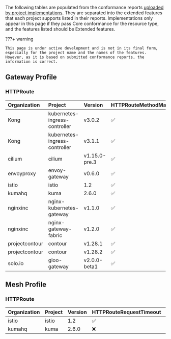 
The following tables are populated from the conformance reports [uploaded by project implementations](https://github.com/kubernetes-sigs/gateway-api/tree/main/conformance/reports). They are separated into the extended features that each project supports listed in their reports.
Implementations only appear in this page if they pass Core conformance for the resource type, and the features listed should be Extended features.



???+ warning


    This page is under active development and is not in its final form,
    especially for the project name and the names of the features.
    However, as it is based on submitted conformance reports, the information is correct.


## Gateway Profile

### HTTPRoute

| Organization   | Project                       | Version       | HTTPRouteMethodMatching   | HTTPRouteQueryParamMatching   | HTTPRouteResponseHeaderModification   | HTTPRouteBackendTimeout   | HTTPRouteHostRewrite   | HTTPRouteParentRefPort   | HTTPRoutePathRedirect   | HTTPRoutePathRewrite   | HTTPRoutePortRedirect   | HTTPRouteRequestMirror   | HTTPRouteRequestMultipleMirrors   | HTTPRouteRequestTimeout   | HTTPRouteSchemeRedirect   |
|:---------------|:------------------------------|:--------------|:--------------------------|:------------------------------|:--------------------------------------|:--------------------------|:-----------------------|:-------------------------|:------------------------|:-----------------------|:------------------------|:-------------------------|:----------------------------------|:--------------------------|:--------------------------|
| Kong           | kubernetes-ingress-controller | v3.0.2        | :white_check_mark:        | :white_check_mark:            | :white_check_mark:                    | :white_check_mark:        | :x:                    | :x:                      | :x:                     | :x:                    | :x:                     | :x:                      | :x:                               | :x:                       | :x:                       |
| Kong           | kubernetes-ingress-controller | v3.1.1        | :white_check_mark:        | :white_check_mark:            | :white_check_mark:                    | :white_check_mark:        | :x:                    | :x:                      | :x:                     | :x:                    | :x:                     | :x:                      | :x:                               | :x:                       | :x:                       |
| cilium         | cilium                        | v1.15.0-pre.3 | :white_check_mark:        | :white_check_mark:            | :white_check_mark:                    | :white_check_mark:        | :white_check_mark:     | :white_check_mark:       | :white_check_mark:      | :white_check_mark:     | :white_check_mark:      | :white_check_mark:       | :white_check_mark:                | :white_check_mark:        | :white_check_mark:        |
| envoyproxy     | envoy-gateway                 | v0.6.0        | :white_check_mark:        | :white_check_mark:            | :white_check_mark:                    | :white_check_mark:        | :white_check_mark:     | :x:                      | :white_check_mark:      | :white_check_mark:     | :white_check_mark:      | :white_check_mark:       | :white_check_mark:                | :white_check_mark:        | :white_check_mark:        |
| istio          | istio                         | 1.2           | :white_check_mark:        | :white_check_mark:            | :white_check_mark:                    | :white_check_mark:        | :white_check_mark:     | :x:                      | :white_check_mark:      | :white_check_mark:     | :white_check_mark:      | :white_check_mark:       | :white_check_mark:                | :white_check_mark:        | :white_check_mark:        |
| kumahq         | kuma                          | 2.6.0         | :white_check_mark:        | :white_check_mark:            | :white_check_mark:                    | :x:                       | :white_check_mark:     | :x:                      | :white_check_mark:      | :white_check_mark:     | :white_check_mark:      | :white_check_mark:       | :x:                               | :x:                       | :white_check_mark:        |
| nginxinc       | nginx-kubernetes-gateway      | v1.1.0        | :white_check_mark:        | :white_check_mark:            | :x:                                   | :x:                       | :white_check_mark:     | :x:                      | :x:                     | :white_check_mark:     | :white_check_mark:      | :x:                      | :x:                               | :x:                       | :white_check_mark:        |
| nginxinc       | nginx-gateway-fabric          | v1.2.0        | :white_check_mark:        | :white_check_mark:            | :x:                                   | :x:                       | :white_check_mark:     | :x:                      | :x:                     | :white_check_mark:     | :white_check_mark:      | :x:                      | :x:                               | :x:                       | :white_check_mark:        |
| projectcontour | contour                       | v1.28.1       | :white_check_mark:        | :white_check_mark:            | :white_check_mark:                    | :white_check_mark:        | :white_check_mark:     | :x:                      | :white_check_mark:      | :white_check_mark:     | :white_check_mark:      | :white_check_mark:       | :white_check_mark:                | :white_check_mark:        | :white_check_mark:        |
| projectcontour | contour                       | v1.28.2       | :white_check_mark:        | :white_check_mark:            | :white_check_mark:                    | :white_check_mark:        | :white_check_mark:     | :x:                      | :white_check_mark:      | :white_check_mark:     | :white_check_mark:      | :white_check_mark:       | :white_check_mark:                | :white_check_mark:        | :white_check_mark:        |
| solo.io        | gloo-gateway                  | v2.0.0-beta1  | :white_check_mark:        | :white_check_mark:            | :white_check_mark:                    | :x:                       | :x:                    | :x:                      | :white_check_mark:      | :x:                    | :white_check_mark:      | :x:                      | :x:                               | :x:                       | :white_check_mark:        |

## Mesh Profile

### HTTPRoute

| Organization   | Project   | Version   | HTTPRouteRequestTimeout   | HTTPRoutePathRedirect   | HTTPRouteRequestMirror   | HTTPRoutePathRewrite   | HTTPRouteMethodMatching   | HTTPRouteRequestMultipleMirrors   | HTTPRouteBackendTimeout   | HTTPRouteResponseHeaderModification   | HTTPRoutePortRedirect   | HTTPRouteSchemeRedirect   | HTTPRouteHostRewrite   | HTTPRouteQueryParamMatching   |
|:---------------|:----------|:----------|:--------------------------|:------------------------|:-------------------------|:-----------------------|:--------------------------|:----------------------------------|:--------------------------|:--------------------------------------|:------------------------|:--------------------------|:-----------------------|:------------------------------|
| istio          | istio     | 1.2       | :white_check_mark:        | :white_check_mark:      | :white_check_mark:       | :white_check_mark:     | :white_check_mark:        | :white_check_mark:                | :white_check_mark:        | :white_check_mark:                    | :white_check_mark:      | :white_check_mark:        | :white_check_mark:     | :white_check_mark:            |
| kumahq         | kuma      | 2.6.0     | :x:                       | :white_check_mark:      | :white_check_mark:       | :white_check_mark:     | :white_check_mark:        | :x:                               | :x:                       | :white_check_mark:                    | :white_check_mark:      | :white_check_mark:        | :white_check_mark:     | :white_check_mark:            |